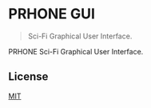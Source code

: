 # PRHONE GUI

> Sci-Fi Graphical User Interface.

PRHONE Sci-Fi Graphical User Interface.

## License

[MIT](./LICENSE)
